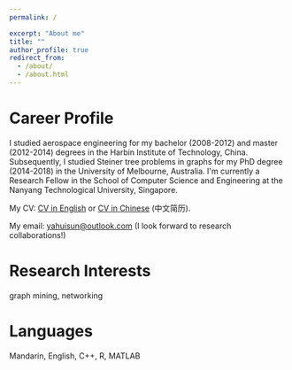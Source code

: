 ```yaml
---
permalink: /

excerpt: "About me"
title: ""
author_profile: true
redirect_from: 
  - /about/
  - /about.html
---
```


# Career Profile

I studied aerospace engineering for my bachelor (2008-2012) and master (2012-2014) degrees in the Harbin Institute of Technology, China.  Subsequently, I studied Steiner tree problems in graphs for my PhD degree (2014-2018) in the University of Melbourne, Australia. I'm currently a Research Fellow in the School of Computer Science and Engineering at the Nanyang Technological University, Singapore. 

My CV: <a href="https://yahuisun.com/assets/CV_Yahui_SUN_EN.pdf" target="_blank" rel="nofollow">CV in English</a> or <a href="https://yahuisun.com/assets/CV_Yahui_SUN_CN.pdf" target="_blank" rel="nofollow">CV in Chinese</a> (中文简历).

My email: <span style="color:#52adc8"> yahuisun@outlook.com </span> (I look forward to research collaborations!)






# Research Interests

graph mining, networking

# Languages

Mandarin, English, C++, R, MATLAB
      

